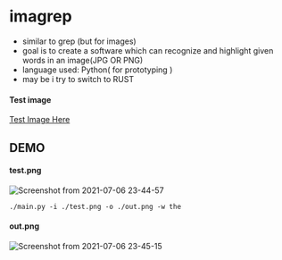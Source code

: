 # imagrep
- similar to grep (but for images) 
- goal is to create a software which can recognize and highlight given words in an image(JPG OR PNG)
- language used: Python( for prototyping )
- may be i try to switch to RUST

#### Test image
[Test Image Here](https://user-images.githubusercontent.com/63631162/124648236-a776ea80-deb4-11eb-9fb0-db0d90b1f0dc.png)

## DEMO

#### test.png
![Screenshot from 2021-07-06 23-44-57](https://user-images.githubusercontent.com/63631162/124648236-a776ea80-deb4-11eb-9fb0-db0d90b1f0dc.png)


```console
./main.py -i ./test.png -o ./out.png -w the
```
#### out.png
![Screenshot from 2021-07-06 23-45-15](https://user-images.githubusercontent.com/63631162/124648258-b067bc00-deb4-11eb-9f35-ec6be3557124.png)

